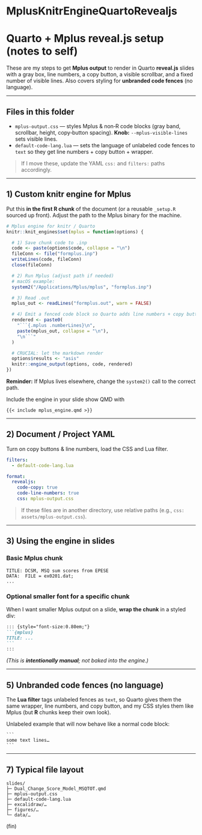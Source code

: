 # MplusKnitrEngineQuartoRevealjs

# Quarto + Mplus reveal.js setup (notes to self)

These are my steps to get **Mplus output** to render in Quarto **reveal.js** slides with a gray box, 
line numbers, a copy button, a visible scrollbar, and a fixed number of visible lines. Also covers styling 
for **unbranded code fences** (no language).

---

## Files in this folder

- `mplus-output.css` — styles Mplus & non‑R code blocks (gray band, scrollbar, height, copy‑button spacing). **Knob:** `--mplus-visible-lines` sets visible lines.  
- `default-code-lang.lua` — sets the language of unlabeled code fences to `text` so they get line numbers + copy button + wrapper.

> If I move these, update the YAML `css:` and `filters:` paths accordingly.

---

## 1) Custom **knitr** engine for Mplus

Put this **in the first R chunk** of the document (or a reusable `_setup.R` sourced up front). Adjust the path to the Mplus binary for the machine.

```r
# Mplus engine for knitr / Quarto
knitr::knit_engines$set(mplus = function(options) {

  # 1) Save chunk code to .inp
  code <- paste(options$code, collapse = "\n")
  fileConn <- file("formplus.inp")
  writeLines(code, fileConn)
  close(fileConn)

  # 2) Run Mplus (adjust path if needed)
  # macOS example:
  system2("/Applications/Mplus/mplus", "formplus.inp")

  # 3) Read .out
  mplus_out <- readLines("formplus.out", warn = FALSE)

  # 4) Emit a fenced code block so Quarto adds line numbers + copy button
  rendered <- paste0(
    "```{.mplus .numberLines}\n",
    paste(mplus_out, collapse = "\n"),
    "\n```"
  )

  # CRUCIAL: let the markdown render
  options$results <- "asis"
  knitr::engine_output(options, code, rendered)
})
```

**Reminder:** If Mplus lives elsewhere, change the `system2()` call to the correct path.


Include the engine in your slide show QMD with

```
{{< include mplus_engine.qmd >}}
```


---

## 2) Document / Project YAML

Turn on copy buttons & line numbers, load the CSS and Lua filter.

```yaml
filters:
  - default-code-lang.lua

format:
  revealjs:
    code-copy: true
    code-line-numbers: true
    css: mplus-output.css
```

> If these files are in another directory, use relative paths (e.g., `css: assets/mplus-output.css`).

---

## 3) Using the engine in slides

### Basic Mplus chunk
```{mplus}
TITLE: DCSM, MSQ sum scores from EPESE
DATA:  FILE = ex0201.dat;
...
```

### Optional smaller font for a specific chunk
When I want smaller Mplus output on a slide, **wrap the chunk** in a styled div:

````markdown
::: {style="font-size:0.80em;"}
```{mplus}
TITLE: ...
```
:::
````

*(This is **intentionally manual**; not baked into the engine.)*

---


## 5) Unbranded code fences (no language)

The **Lua filter** tags unlabeled fences as `text`, so Quarto gives them the same wrapper, line numbers, and copy button, and my CSS styles them like Mplus (but **R** chunks keep their own look).

Unlabeled example that will now behave like a normal code block:

````
```
some text lines…
```
````

---

## 7) Typical file layout

```
slides/
├─ Dual_Change_Score_Model_MSQTOT.qmd
├─ mplus-output.css
├─ default-code-lang.lua
├─ excalidraw/…
├─ figures/…
└─ data/…
```

(fin)
